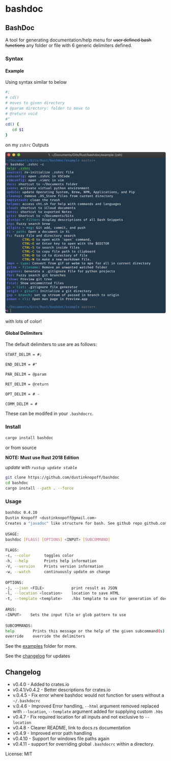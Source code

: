 # bashdoc

## BashDoc

A tool for generating documentation/help menu for ~~user defined bash functions~~ any folder or file with 6 generic delimiters defined.

### Syntax

#### Example

Using syntax similar to below

```bash
#;
# cd()
# moves to given directory
# @param directory: folder to move to
# @return void
#"
cd() {
   cd $1
}
```

on my `zshrc` Outputs

![](https://github.com/dustinknopoff/bashdoc/raw/master/example/zshrc.png)

with lots of color!

#### Global Delimiters

The default delimiters to use are as follows:

`START_DELIM = #;`

`END_DELIM = #"`

`PAR_DELIM = @param`

`RET_DELIM = @return`

`OPT_DELIM = # -`

`COMM_DELIM = #`

These can be modifed in your `.bashdocrc`.

### Install

```bash
cargo install bashdoc
```

or from source

**NOTE: Must use Rust 2018 Edition**

_update with `rustup update stable`_

```bash
git clone https://github.com/dustinknopoff/bashdoc
cd bashdoc
cargo install --path . --force
```

### Usage

```bash
bashdoc 0.4.10
Dustin Knopoff <dustinknopoff@gmail.com>
Creates a "javadoc" like structure for bash. See github repo github.com/dustinknopoff/bashdoc for information on formatting.

USAGE:
bashdoc [FLAGS] [OPTIONS] <INPUT> [SUBCOMMAND]

FLAGS:
-c, --color      toggles color
-h, --help       Prints help information
-V, --version    Prints version information
-w, --watch      continuously update on change

OPTIONS:
-j, --json <FILE>            print result as JSON
-l, --location <location>    location to save HTML
-t, --template <template>    .hbs template to use for generation of documentation

ARGS:
<INPUT>    Sets the input file or glob pattern to use

SUBCOMMANDS:
help        Prints this message or the help of the given subcommand(s)
override    override the delimiters
```

See the [examples](https://github.com/dustinknopoff/bashdoc/tree/master/example) folder for more.

See the [changelog](https://github.com/dustinknopoff/bashdoc/blob/master/CHANGELOG.md) for updates

## Changelog

- v0.4.0 - Added to crates.io
- v0.4.1/v0.4.2 - Better descriptions for crates.io
- v.0.4.5 - Fix error where bashdoc would not function for users without a `~/.bashdocrc`
- v.0.4.6 - Improved Error handling, `--html` argument removed replaced with `--location`, `--template` argument added for supplying custom `.hbs`
- v0.4.7 - Fix required location for all inputs and not exclusive to `--location`
- v0.4.8 - Clearer README, link to docs.rs documentation
- v0.4.9 - Improved error path handling
- v0.4.10 - Support for windows file paths again
- v0.4.11 - support for overriding global `.bashdocrc` within a directory.

License: MIT

